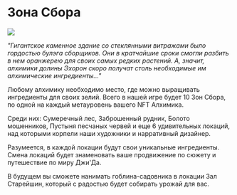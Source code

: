 # Зона Сбора
![](cad.2x.png)

*"Гигантское каменное здание со стеклянными витражами было гордостью булэга сборщиков. Они в кратчайшие сроки смогли разбить в нем оранжерею для своих самых редких растений. А, значит, алхимики долины Эхорон скоро получат столь необходимые им алхимические ингредиенты..."*


Любому алхимику необходимо место, где можно выращивать ингредиенты для своих зелий. Всего в нашей игре будет 10 Зон Сбора, по одной на каждый метауровень вашего NFT Алхимика. 

Среди них: Сумеречный лес, Заброшенный рудник, Болото мошенников, Пустыня песчаных червей и еще 6 удивительных локаций, над которыми корпели наши художники и нарративный дизайнер. 

Разумеется, в каждой локации будут свои уникальные ингредиенты. Смена локаций будет знаменовать ваше продвижение по сюжету и путешествие по миру Джи'Да.

В будущем вы сможете нанимать гоблина-садовника в локации Зал Старейшин, который с радостью будет собирать урожай для вас. 
